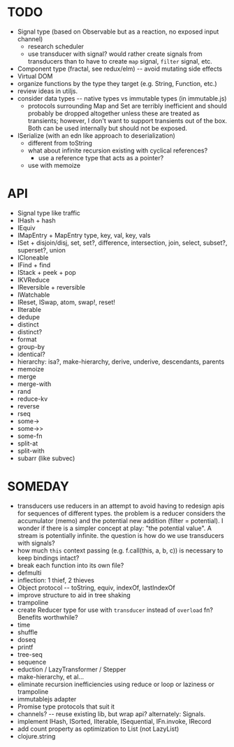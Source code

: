 # TODO

* Signal type (based on Observable but as a reaction, no exposed input channel)
  * research scheduler
  * use transducer with signal?  would rather create signals from transducers than to have to create `map` signal, `filter` signal, etc.
* Component type (fractal, see redux/elm) -- avoid mutating side effects
* Virtual DOM
* organize functions by the type they target (e.g. String, Function, etc.)
* review ideas in utiljs.
* consider data types -- native types vs immutable types (in immutable.js)
  * protocols surrounding Map and Set are terribly inefficient and should probably be dropped altogether unless these are treated as transients; however, I don't want to support transients out of the box.  Both can be used internally but should not be exposed.
* ISerialize (with an edn like approach to deserialization)
  * different from toString
  * what about infinite recursion existing with cyclical references?
    * use a reference type that acts as a pointer?
  * use with memoize

# API

* Signal type like traffic
* IHash + hash
* IEquiv
* IMapEntry + MapEntry type, key, val, key, vals
* ISet + disjoin/disj, set, set?, difference, intersection, join, select, subset?, superset?, union
* ICloneable
* IFind + find
* IStack + peek + pop
* IKVReduce
* IReversible + reversible
* IWatchable
* IReset, ISwap, atom, swap!, reset!
* IIterable
* dedupe
* distinct
* distinct?
* format
* group-by
* identical?
* hierarchy: isa?, make-hierarchy, derive, underive, descendants, parents
* memoize
* merge
* merge-with
* rand
* reduce-kv
* reverse
* rseq
* some->
* some->>
* some-fn
* split-at
* split-with
* subarr (like subvec)

# SOMEDAY

* transducers use reducers in an attempt to avoid having to redesign apis for sequences of different types.  the problem is a reducer considers the accumulator (memo) and the potential new addition (filter = potential).  I wonder if there is a simpler concept at play: "the potential value".  A stream is potentially infinite.  the question is how do we use transducers with signals?
* how much `this` context passing (e.g. f.call(this, a, b, c)) is necessary to keep bindings intact?
* break each function into its own file?
* defmulti
* inflection: 1 thief, 2 thieves
* Object protocol -- toString, equiv, indexOf, lastIndexOf
* improve structure to aid in tree shaking
* trampoline
* create Reducer type for use with `transducer` instead of `overload` fn?  Benefits worthwhile?
* time
* shuffle
* doseq
* printf
* tree-seq
* sequence
* eduction / LazyTransformer / Stepper
* make-hierarchy, et al...
* eliminate recursion inefficiencies using reduce or loop or laziness or trampoline
* immutablejs adapter
* Promise type protocols that suit it
* channels? -- reuse existing lib, but wrap api? alternately: Signals.
* implement IHash, ISorted, IIterable, ISequential, IFn.invoke, IRecord
* add count property as optimization to List (not LazyList)
* clojure.string